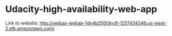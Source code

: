 # Udacity-high-availability-web-app

Link to website: http://webap-webap-1dv4b250l3nc6-1257434246.us-west-2.elb.amazonaws.com/
